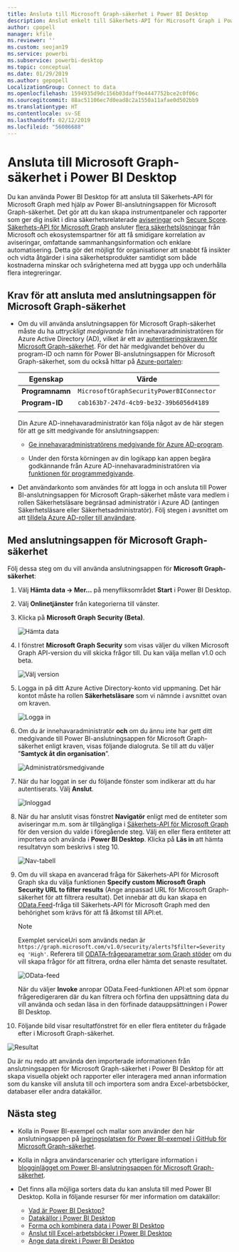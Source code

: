 ```yaml
---
title: Ansluta till Microsoft Graph-säkerhet i Power BI Desktop
description: Anslut enkelt till Säkerhets-API för Microsoft Graph i Power BI Desktop
author: cpopell
manager: kfile
ms.reviewer: ''
ms.custom: seojan19
ms.service: powerbi
ms.subservice: powerbi-desktop
ms.topic: conceptual
ms.date: 01/29/2019
ms.author: gepopell
LocalizationGroup: Connect to data
ms.openlocfilehash: 1594935d9dc156b03daff9e4447752bce2c0f06c
ms.sourcegitcommit: 88ac51106ec7d0ead8c2a1550a11afae0d502bb9
ms.translationtype: HT
ms.contentlocale: sv-SE
ms.lasthandoff: 02/12/2019
ms.locfileid: "56086688"
---
```

# <a name="connect-to-microsoft-graph-security-in-power-bi-desktop"></a>Ansluta till Microsoft Graph-säkerhet i Power BI Desktop

Du kan använda Power BI Desktop för att ansluta till Säkerhets-API för Microsoft Graph med hjälp av Power BI-anslutningsappen för Microsoft Graph-säkerhet. Det gör att du kan skapa instrumentpaneler och rapporter som ger dig insikt i dina säkerhetsrelaterade [aviseringar](https://docs.microsoft.com/graph/api/resources/alert?view=graph-rest-1.0) och [Secure Score](https://docs.microsoft.com/graph/api/resources/securescores?view=graph-rest-beta). [Säkerhets-API för Microsoft Graph](https://aka.ms/graphsecuritydocs) ansluter [flera säkerhetslösningar](https://aka.ms/graphsecurityalerts) från Microsoft och ekosystemspartner för att få smidigare korrelation av aviseringar, omfattande sammanhangsinformation och enklare automatisering. Detta gör det möjligt för organisationer att snabbt få insikter och vidta åtgärder i sina säkerhetsprodukter samtidigt som både kostnaderna minskar och svårigheterna med att bygga upp och underhålla flera integreringar.

## <a name="prerequisites-to-connect-with-the-microsoft-graph-security-connector"></a>Krav för att ansluta med anslutningsappen för Microsoft Graph-säkerhet

* Om du vill använda anslutningsappen för Microsoft Graph-säkerhet måste du ha *uttryckligt medgivande* från innehavaradministratören för Azure Active Directory (AD), vilket är ett av [autentiseringskraven för Microsoft Graph-säkerhet](https://aka.ms/graphsecurityauth). För det här medgivandet behöver du program-ID och namn för Power BI-anslutningsappen för Microsoft Graph-säkerhet, som du också hittar på [Azure-portalen](https://portal.azure.com):

   | Egenskap | Värde |
   |----------|-------|
   | **Programnamn** | `MicrosoftGraphSecurityPowerBIConnector` |
   | **Program-ID** | `cab163b7-247d-4cb9-be32-39b6056d4189` |
   |||

   Din Azure AD-innehavaradministratör kan följa något av de här stegen för att ge sitt medgivande för anslutningsappen:

   * [Ge innehavaradministratörens medgivande för Azure AD-program](https://docs.microsoft.com/azure/active-directory/develop/v2-permissions-and-consent).

   * Under den första körningen av din logikapp kan appen begära godkännande från Azure AD-innehavaradministratören via [funktionen för programmedgivande](https://docs.microsoft.com/azure/active-directory/develop/application-consent-experience).
   
* Det användarkonto som användes för att logga in och ansluta till Power BI-anslutningsappen för Microsoft Graph-säkerhet måste vara medlem i rollen Säkerhetsläsare begränsad administratör i Azure AD (antingen Säkerhetsläsare eller Säkerhetsadministratör). Följ stegen i avsnittet om att [tilldela Azure AD-roller till användare](https://docs.microsoft.com/graph/security-authorization#assign-azure-ad-roles-to-users). 

## <a name="using-the-microsoft-graph-security-connector"></a>Med anslutningsappen för Microsoft Graph-säkerhet

Följ dessa steg om du vill använda anslutningsappen för **Microsoft Graph-säkerhet**:

1. Välj **Hämta data -> Mer…** på menyfliksområdet **Start** i Power BI Desktop.
2. Välj **Onlinetjänster** från kategorierna till vänster.
3. Klicka på **Microsoft Graph Security (Beta)**.

    ![Hämta data](media/desktop-connect-graph-security/GetData.PNG)
    
4. I fönstret **Microsoft Graph Security** som visas väljer du vilken Microsoft Graph API-version du vill skicka frågor till. Du kan välja mellan v1.0 och beta.

    ![Välj version](media/desktop-connect-graph-security/selectVersion.PNG)
    
5. Logga in på ditt Azure Active Directory-konto vid uppmaning. Det här kontot måste ha rollen **Säkerhetsläsare** som vi nämnde i avsnittet ovan om kraven.

    ![Logga in](media/desktop-connect-graph-security/SignIn.PNG)
    
6. Om du är innehavaradministratör **och** om du ännu inte har gett ditt medgivande till Power BI-anslutningsappen för Microsoft Graph-säkerhet enligt kraven, visas följande dialogruta. Se till att du väljer ”**Samtyck åt din organisation**”.

    ![Administratörsmedgivande](media/desktop-connect-graph-security/AdminConsent.PNG)
    
7. När du har loggat in ser du följande fönster som indikerar att du har autentiserats. Välj **Anslut**.

    ![Inloggad](media/desktop-connect-graph-security/SignedIn.PNG)
    
8. När du har anslutit visas fönstret **Navigatör** enligt med de entiteter som aviseringar m.m. som är tillgängliga i [Säkerhets-API för Microsoft Graph](https://aka.ms/graphsecuritydocs) för den version du valde i föregående steg. Välj en eller flera entiteter att importera och använda i **Power BI Desktop**. Klicka på **Läs in** att hämta resultatvyn som beskrivs i steg 10.

   ![Nav-tabell](media/desktop-connect-graph-security/NavTable.PNG)
    
9. Om du vill skapa en avancerad fråga för Säkerhets-API för Microsoft Graph ska du välja funktionen **Specify custom Microsoft Graph Security URL to filter results** (Ange anpassad URL för Microsoft Graph-säkerhet för att filtrera resultat). Det innebär att du kan skapa en [OData.Feed](https://docs.microsoft.com/power-bi/desktop-connect-odata)-fråga till Säkerhets-API för Microsoft Graph med den behörighet som krävs för att få åtkomst till API:et.

   > [!NOTE]
   > Exemplet serviceUri som används nedan är `https://graph.microsoft.com/v1.0/security/alerts?$filter=Severity eq 'High'`. Referera till [ODATA-frågeparametrar som Graph stöder](https://docs.microsoft.com/graph/query-parameters) om du vill skapa frågor för att filtrera, ordna eller hämta det senaste resultatet.

   ![OData-feed](media/desktop-connect-graph-security/ODataFeed.PNG)
    
   När du väljer **Invoke** anropar OData.Feed-funktionen API:et som öppnar frågeredigeraren där du kan filtrera och förfina den uppsättning data du vill använda och sedan läsa in den förfinade datauppsättningen i Power BI Desktop.

10. Följande bild visar resultatfönstret för en eller flera entiteter du frågade efter i Microsoft Graph-säkerhet.

   ![Resultat](media/desktop-connect-graph-security/Result.PNG)
    

Du är nu redo att använda den importerade informationen från anslutningsappen för Microsoft Graph-säkerhet i Power BI Desktop för att skapa visuella objekt och rapporter eller interagera med annan information som du kanske vill ansluta till och importera som andra Excel-arbetsböcker, databaser eller andra datakällor.

## <a name="next-steps"></a>Nästa steg
* Kolla in Power BI-exempel och mallar som använder den här anslutningsappen på [lagringsplatsen för Power BI-exempel i GitHub för Microsoft Graph-säkerhet](https://aka.ms/graphsecuritypowerbiconnectorsamples).

* Kolla in några användarscenarier och ytterligare information i [blogginlägget om Power BI-anslutningsappen för Microsoft Graph-säkerhet](https://aka.ms/graphsecuritypowerbiconnectorblogpost).

* Det finns alla möjliga sorters data du kan ansluta till med Power BI Desktop. Kolla in följande resurser för mer information om datakällor:

    * [Vad är Power BI Desktop?](desktop-what-is-desktop.md)
    * [Datakällor i Power BI Desktop](desktop-data-sources.md)
    * [Forma och kombinera data i Power BI Desktop](desktop-shape-and-combine-data.md)
    * [Anslut till Excel-arbetsböcker i Power BI Desktop](desktop-connect-excel.md)
    * [Ange data direkt i Power BI Desktop](desktop-enter-data-directly-into-desktop.md)
